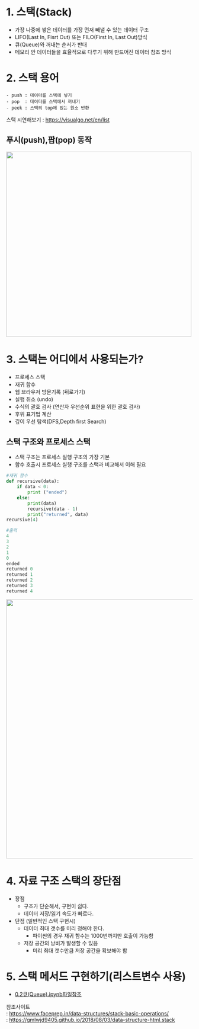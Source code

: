 # 1. 스택(Stack)
- 가장 나중에 쌓은 데이터를 가장 먼저 빼낼 수 있는 데이터 구조
- LIFO(Last In, Fisrt Out) 또는 FILO(First In, Last Out)방식
- 큐(Queue)와 꺼내는 순서가 반대
- 메모리 안 데이터들을 효율적으로 다루기 위해 만드어진 데이터 참조 방식


# 2. 스택 용어
```
- push : 데이터를 스택에 넣기
- pop  : 데이터를 스택에서 꺼내기
- peek : 스택의 top에 있는 원소 반환

```
스택 시연해보기 : https://visualgo.net/en/list

## 푸시(push),팝(pop) 동작
<img src = "https://i.imgur.com/D02ySLP.gif" width="500px">




# 3. 스택는 어디에서 사용되는가?
- 프로세스 스택
- 재귀 함수
- 웹 브라우저 방문기록 (뒤로가기)
- 실행 취소 (undo)
- 수식의 괄호 검사 (연산자 우선순위 표현을 위한 괄호 검사)
- 후위 표기법 계산
- 깊이 우선 탐색(DFS,Depth first Search)


## 스택 구조와 프로세스 스택
- 스택 구조는 프로세스 실행 구조의 가장 기본
- 함수 호출시 프로세스 실행 구조를 스택과 비교해서 이해 필요
```python
#재귀 함수
def recursive(data):
    if data < 0:
        print ("ended")
    else:
        print(data)
        recursive(data - 1)
        print("returned", data) 
recursive(4)
```
```python
#출력
4
3
2
1
0
ended
returned 0
returned 1
returned 2
returned 3
returned 4
```

<img src = "https://i.imgur.com/dZzTXK2.png" width="700px">

# 4. 자료 구조 스택의 장단점
- 장점
  - 구조가 단순해서, 구현이 쉽다.
  - 데이터 저장/읽기 속도가 빠르다.
- 단점 (일반적인 스택 구현시) 
  - 데이터 최대 갯수를 미리 정해야 한다. 
    - 파이썬의 경우 재귀 함수는 1000번까지만 호출이 가능함
  - 저장 공간의 낭비가 발생할 수 있음
    - 미리 최대 갯수만큼 저장 공간을 확보해야 함


# 5. 스택 메서드 구현하기(리스트변수 사용)
- [0.2큐(Queue).ipynb파일참조](.ipynb)

       
   
    
참조사이트    
: https://www.faceprep.in/data-structures/stack-basic-operations/    
: https://gmlwjd9405.github.io/2018/08/03/data-structure-html.stack
  
